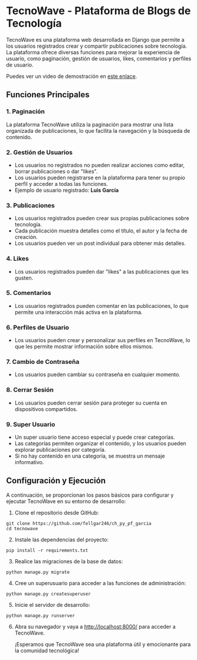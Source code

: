 # TecnoWave - Plataforma de Blogs de Tecnología

TecnoWave es una plataforma web desarrollada en Django que permite a los usuarios registrados crear y compartir publicaciones sobre tecnología. La plataforma ofrece diversas funciones para mejorar la experiencia de usuario, como paginación, gestión de usuarios, likes, comentarios y perfiles de usuario.

Puedes ver un video de demostración en [este enlace]([https://www.loom.com/share/8c57401046304c359a57c7d9d6a2d35e?sid=364d5838-0fac-4e20-9977-a62439497861]).

## Funciones Principales

### 1. Paginación
La plataforma TecnoWave utiliza la paginación para mostrar una lista organizada de publicaciones, lo que facilita la navegación y la búsqueda de contenido.

### 2. Gestión de Usuarios
- Los usuarios no registrados no pueden realizar acciones como editar, borrar publicaciones o dar "likes".
- Los usuarios pueden registrarse en la plataforma para tener su propio perfil y acceder a todas las funciones.
- Ejemplo de usuario registrado: **Luis García**

### 3. Publicaciones
- Los usuarios registrados pueden crear sus propias publicaciones sobre tecnología.
- Cada publicación muestra detalles como el título, el autor y la fecha de creación.
- Los usuarios pueden ver un post individual para obtener más detalles.

### 4. Likes
- Los usuarios registrados pueden dar "likes" a las publicaciones que les gusten.

### 5. Comentarios
- Los usuarios registrados pueden comentar en las publicaciones, lo que permite una interacción más activa en la plataforma.

### 6. Perfiles de Usuario
- Los usuarios pueden crear y personalizar sus perfiles en TecnoWave, lo que les permite mostrar información sobre ellos mismos.

### 7. Cambio de Contraseña
- Los usuarios pueden cambiar su contraseña en cualquier momento.

### 8. Cerrar Sesión
- Los usuarios pueden cerrar sesión para proteger su cuenta en dispositivos compartidos.

### 9. Super Usuario
- Un super usuario tiene acceso especial y puede crear categorías.
- Las categorías permiten organizar el contenido, y los usuarios pueden explorar publicaciones por categoría.
- Si no hay contenido en una categoría, se muestra un mensaje informativo.

## Configuración y Ejecución

A continuación, se proporcionan los pasos básicos para configurar y ejecutar TecnoWave en su entorno de desarrollo:

1. Clone el repositorio desde GitHub:

```
git clone https://github.com/fellgar246/ch_py_pf_garcia
cd tecnowave
```

2. Instale las dependencias del proyecto:

```
pip install -r requirements.txt
```

3. Realice las migraciones de la base de datos:

```
python manage.py migrate
```

4. Cree un superusuario para acceder a las funciones de administración:

```
python manage.py createsuperuser
```

5. Inicie el servidor de desarrollo:

```
python manage.py runserver
```

6. Abra su navegador y vaya a [http://localhost:8000/](http://localhost:8000/) para acceder a TecnoWave.


    ¡Esperamos que TecnoWave sea una plataforma útil y emocionante para la comunidad tecnológica!  



